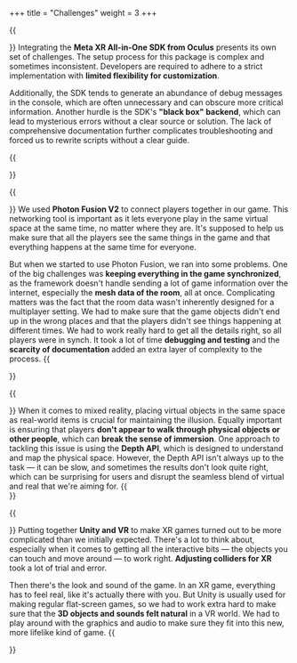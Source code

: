 +++
title = "Challenges"
weight = 3
+++

{{<section title="Integrating Meta SDKs with Unity" >}}
Integrating the **Meta XR All-in-One SDK from Oculus** presents its own set of challenges. The setup process for this package is complex and sometimes inconsistent. Developers are required to adhere to a strict implementation with **limited flexibility for customization**.

Additionally, the SDK tends to generate an abundance of debug messages in the console, which are often unnecessary and can obscure more critical information. Another hurdle is the SDK's **"black box" backend**, which can lead to mysterious errors without a clear source or solution. The lack of comprehensive documentation further complicates troubleshooting and forced us to rewrite scripts without a clear guide.

{{</section>}}

{{<section title="Networking with Photon Fusion V2" >}}
We used **Photon Fusion V2** to connect players together in our game. This networking tool is important as it lets everyone play in the same virtual space at the same time, no matter where they are. It's supposed to help us make sure that all the players see the same things in the game and that everything happens at the same time for everyone.

But when we started to use Photon Fusion, we ran into some problems. One of the big challenges was **keeping everything in the game synchronized**, as the framework doesn't handle sending a lot of game information over the internet, especially the **mesh data of the room**, all at once. Complicating matters was the fact that the room data wasn't inherently designed for a multiplayer setting. We had to make sure that the game objects didn't end up in the wrong places and that the players didn't see things happening at different times. We had to work really hard to get all the details right, so all players were in synch. It took a lot of time **debugging and testing** and the **scarcity of documentation** added an extra layer of complexity to the process.
{{</section>}}

{{<section title="Creating flawless immersion with the Depth API" >}}
When it comes to mixed reality, placing virtual objects in the same space as real-world items is crucial for maintaining the illusion. Equally important is ensuring that players **don't appear to walk through physical objects or other people**, which can **break the sense of immersion**. One approach to tackling this issue is using the **Depth API**, which is designed to understand and map the physical space. However, the Depth API isn't always up to the task — it can be slow, and sometimes the results don't look quite right, which can be surprising for users and disrupt the seamless blend of virtual and real that we're aiming for.
{{</section>}}

{{<section title="Developing in Unity for XR">}}
Putting together **Unity and VR** to make XR games turned out to be more complicated than we initially expected. There's a lot to think about, especially when it comes to getting all the interactive bits — the objects you can touch and move around — to work right. **Adjusting colliders for XR** took a lot of trial and error.

Then there's the look and sound of the game. In an XR game, everything has to feel real, like it's actually there with you. But Unity is usually used for making regular flat-screen games, so we had to work extra hard to make sure that the **3D objects and sounds felt natural** in a VR world. We had to play around with the graphics and audio to make sure they fit into this new, more lifelike kind of game.
{{</section>}}
